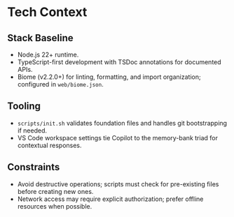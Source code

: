# Tech Context

## Stack Baseline
- Node.js 22+ runtime.
- TypeScript-first development with TSDoc annotations for documented APIs.
- Biome (v2.2.0+) for linting, formatting, and import organization; configured in `web/biome.json`.

## Tooling
- `scripts/init.sh` validates foundation files and handles git bootstrapping if needed.
- VS Code workspace settings tie Copilot to the memory-bank triad for contextual responses.

## Constraints
- Avoid destructive operations; scripts must check for pre-existing files before creating new ones.
- Network access may require explicit authorization; prefer offline resources when possible.
